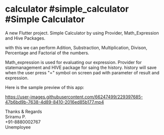 # calculator #simple_calculator #Simple Calculator

A new Flutter project.
Simple Calculator by using Provider, Math_Expression and Hive Packages. 

with this we can perform Adition, Substraction, Multiplication, Divison, Percentage and Factorial of the numbers.

Math_expression is used for evaluating our expression.
Provider for statemanagement and HIVE package for saing the history. history will save when the user press "=" symbol on screen pad with parameter of result and expression.

Here is the sample preview of this app:


https://user-images.githubusercontent.com/66247499/229397685-47b6bd9b-7638-4d89-8410-2016ed85b177.mp4



Thanks & Regards\
Sriramu P. \
+91-8880002767\
Unemployee

